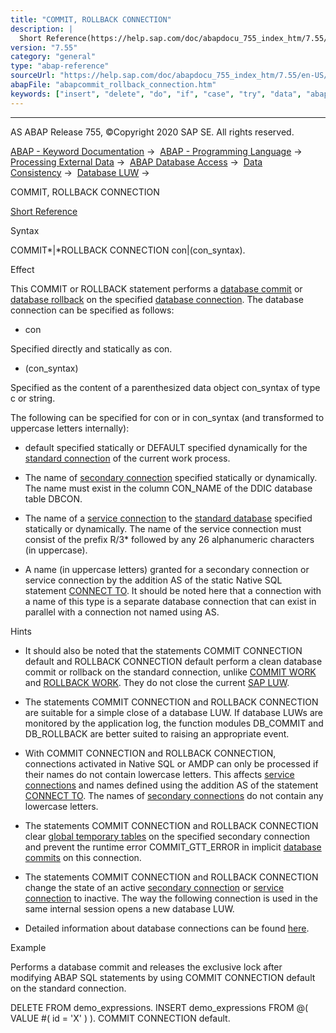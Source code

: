 ```yaml
---
title: "COMMIT, ROLLBACK CONNECTION"
description: |
  Short Reference(https://help.sap.com/doc/abapdocu_755_index_htm/7.55/en-US/abapcommit_connection_shortref.htm) Syntax COMMITROLLBACK CONNECTION con(con_syntax). Effect This COMMIT or ROLLBACK statement performs a database commit(https://help.sap.com/doc/abapdocu_755_index_htm/7.55/en-US/abe
version: "7.55"
category: "general"
type: "abap-reference"
sourceUrl: "https://help.sap.com/doc/abapdocu_755_index_htm/7.55/en-US/abapcommit_rollback_connection.htm"
abapFile: "abapcommit_rollback_connection.htm"
keywords: ["insert", "delete", "do", "if", "case", "try", "data", "abapcommit", "rollback", "connection"]
---
```


* * *

AS ABAP Release 755, ©Copyright 2020 SAP SE. All rights reserved.

[ABAP - Keyword Documentation](https://help.sap.com/doc/abapdocu_755_index_htm/7.55/en-US/abenabap.htm) →  [ABAP - Programming Language](https://help.sap.com/doc/abapdocu_755_index_htm/7.55/en-US/abenabap_reference.htm) →  [Processing External Data](https://help.sap.com/doc/abapdocu_755_index_htm/7.55/en-US/abenabap_language_external_data.htm) →  [ABAP Database Access](https://help.sap.com/doc/abapdocu_755_index_htm/7.55/en-US/abenabap_sql.htm) →  [Data Consistency](https://help.sap.com/doc/abapdocu_755_index_htm/7.55/en-US/abentransaction.htm) →  [Database LUW](https://help.sap.com/doc/abapdocu_755_index_htm/7.55/en-US/abendb_transaction.htm) → 

COMMIT, ROLLBACK CONNECTION

[Short Reference](https://help.sap.com/doc/abapdocu_755_index_htm/7.55/en-US/abapcommit_connection_shortref.htm)

Syntax

COMMIT*|*ROLLBACK CONNECTION con|(con\_syntax).

Effect

This COMMIT or ROLLBACK statement performs a [database commit](https://help.sap.com/doc/abapdocu_755_index_htm/7.55/en-US/abendb_commit.htm) or [database rollback](https://help.sap.com/doc/abapdocu_755_index_htm/7.55/en-US/abendb_rollback.htm) on the specified [database connection](https://help.sap.com/doc/abapdocu_755_index_htm/7.55/en-US/abendatabase_connection_glosry.htm "Glossary Entry"). The database connection can be specified as follows:

-   con

Specified directly and statically as con.

-   (con\_syntax)

Specified as the content of a parenthesized data object con\_syntax of type c or string.

The following can be specified for con or in con\_syntax (and transformed to uppercase letters internally):

-   default specified statically or DEFAULT specified dynamically for the [standard connection](https://help.sap.com/doc/abapdocu_755_index_htm/7.55/en-US/abenstandard_db_connection_glosry.htm "Glossary Entry") of the current work process.

-   The name of [secondary connection](https://help.sap.com/doc/abapdocu_755_index_htm/7.55/en-US/abensecondary_db_connection_glosry.htm "Glossary Entry") specified statically or dynamically. The name must exist in the column CON\_NAME of the DDIC database table DBCON.

-   The name of a [service connection](https://help.sap.com/doc/abapdocu_755_index_htm/7.55/en-US/abenservice_connection_glosry.htm "Glossary Entry") to the [standard database](https://help.sap.com/doc/abapdocu_755_index_htm/7.55/en-US/abenstandard_db_glosry.htm "Glossary Entry") specified statically or dynamically. The name of the service connection must consist of the prefix R/3\* followed by any 26 alphanumeric characters (in uppercase).

-   A name (in uppercase letters) granted for a secondary connection or service connection by the addition AS of the static Native SQL statement [CONNECT TO](https://help.sap.com/doc/abapdocu_755_index_htm/7.55/en-US/abapexec_connection.htm). It should be noted here that a connection with a name of this type is a separate database connection that can exist in parallel with a connection not named using AS.

Hints

-   It should also be noted that the statements COMMIT CONNECTION default and ROLLBACK CONNECTION default perform a clean database commit or rollback on the standard connection, unlike [COMMIT WORK](https://help.sap.com/doc/abapdocu_755_index_htm/7.55/en-US/abapcommit.htm) and [ROLLBACK WORK](https://help.sap.com/doc/abapdocu_755_index_htm/7.55/en-US/abaprollback.htm). They do not close the current [SAP LUW](https://help.sap.com/doc/abapdocu_755_index_htm/7.55/en-US/abensap_luw_glosry.htm "Glossary Entry").

-   The statements COMMIT CONNECTION and ROLLBACK CONNECTION are suitable for a simple close of a database LUW. If database LUWs are monitored by the application log, the function modules DB\_COMMIT and DB\_ROLLBACK are better suited to raising an appropriate event.

-   With COMMIT CONNECTION and ROLLBACK CONNECTION, connections activated in Native SQL or AMDP can only be processed if their names do not contain lowercase letters. This affects [service connections](https://help.sap.com/doc/abapdocu_755_index_htm/7.55/en-US/abenservice_connection_glosry.htm "Glossary Entry") and names defined using the addition AS of the statement [CONNECT TO](https://help.sap.com/doc/abapdocu_755_index_htm/7.55/en-US/abapexec_connection.htm). The names of [secondary connections](https://help.sap.com/doc/abapdocu_755_index_htm/7.55/en-US/abensecondary_db_connection_glosry.htm "Glossary Entry") do not contain any lowercase letters.

-   The statements COMMIT CONNECTION and ROLLBACK CONNECTION clear [global temporary tables](https://help.sap.com/doc/abapdocu_755_index_htm/7.55/en-US/abenddic_database_tables_gtt.htm) on the specified secondary connection and prevent the runtime error COMMIT\_GTT\_ERROR in implicit [database commits](https://help.sap.com/doc/abapdocu_755_index_htm/7.55/en-US/abendb_commit.htm) on this connection.

-   The statements COMMIT CONNECTION and ROLLBACK CONNECTION change the state of an active [secondary connection](https://help.sap.com/doc/abapdocu_755_index_htm/7.55/en-US/abensecondary_db_connection_glosry.htm "Glossary Entry") or [service connection](https://help.sap.com/doc/abapdocu_755_index_htm/7.55/en-US/abenservice_connection_glosry.htm "Glossary Entry") to inactive. The way the following connection is used in the same internal session opens a new database LUW.

-   Detailed information about database connections can be found [here](https://help.sap.com/doc/abapdocu_755_index_htm/7.55/en-US/abenopensql_multiconnect.htm).

Example

Performs a database commit and releases the exclusive lock after modifying ABAP SQL statements by using COMMIT CONNECTION default on the standard connection.

DELETE FROM demo\_expressions.
INSERT demo\_expressions FROM @( VALUE #( id = 'X' ) ).
COMMIT CONNECTION default.
